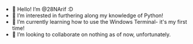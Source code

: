 - 👋 Hello! I’m @28NArif :D
- 👀 I’m interested in furthering along my knowledge of Python!
- 🌱 I’m currently learning how to use the Windows Terminal- it's my first time!
- 💞️ I’m looking to collaborate on nothing as of now, unfortunately.

<!---
28NArif/28NArif is a ✨ special ✨ repository because its `README.md` (this file) appears on your GitHub profile.
You can click the Preview link to take a look at your changes.
--->
